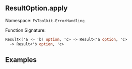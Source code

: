 ## ResultOption.apply

Namespace: `FsToolkit.ErrorHandling`

Function Signature:

```fsharp
Result<('a -> 'b) option, 'c> -> Result<'a option, 'c> 
  -> Result<'b option, 'c>
```

## Examples
